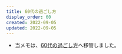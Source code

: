 ```yaml
---
title: 60代の過ごし方
display_order: 60
created: 2022-09-05
updated: 2022-09-05
---
```

- 当メモは、[60代の過ごし方](https://thinktwice.tech/life/ways_to_spend_time/how_to_spend_your_60s/)へ移管しました。